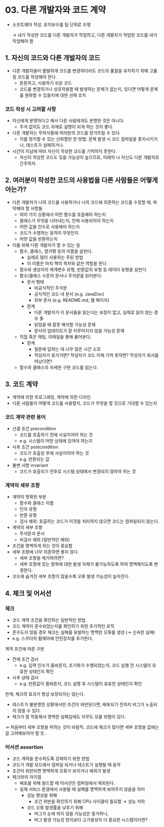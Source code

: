 # 03. 다른 개발자와 코드 계약

- 소프트웨어 작성, 유지보수를 팀 단위로 수행
    
    → 내가 작성한 코드를 다른 개발자가 작업하고, 다른 개발자가 작업한 코드를 내가 작업해야 함
    

## 1. 자신의 코드와 다른 개발자의 코드

- 다른 개발자들이 활발하게 코드를 변경하더라도 코드의 품질을 유지하기 위해 고품질 코드를 작성해야 한다.
    - 튼튼하고, 사용하기 쉬운 코드
    - 코드를 변경하거나 상호작용할 때 발생하는 문제가 없는지, 있다면 어떻게 문제를 완화할 수 있을지에 대한 선제 조치

### 코드 작성 시 고려할 사항

- 자신에게 분명하다고 해서 다른 사람에게도 분명한 것은 아니다.
    - 주석 없이도 코드 자체로 설명이 되게 하는 것이 좋다.
- 다른 개발자는 무의식중에 여러분의 코드를 망가뜨릴 수 있다.
    - 이를 방지할 수 있는 신뢰할만 한 방법: 문제 발생 시 코드 컴파일을 중지시키거나, 테스트가 실패하거나.
- 시간이 지남에 따라 자신이 작성한 코드를 기억하지 못한다.
    - 자신이 작성한 코드도 잊을 가능성이 높으므로, 미래의 나 자신도 다른 개발자로 간주하자.

## 2. 여러분이 작성한 코드의 사용법을 다른 사람들은 어떻게 아는가?

- 다른 개발자가 나의 코드를 사용하거나 나의 코드에 의존하는 코드를 수정할 때, 파악해야 할 사항들
    - 여러 가지 상황에서 어떤 함수를 호출해야 하는지
    - 클래스가 무엇을 나타내는지, 언제 사용되어야 하는지
    - 어떤 값을 인수로 사용해야 하는지
    - 코드가 수행하는 동작이 무엇인지
    - 어떤 값을 반환하는지
- 이를 위해 다른 개발자가 할 수 있는 일
    - 함수, 클래스, 열거형 등의 이름을 살핀다.
        - 실제로 많이 사용하는 주된 방법
        - 이 이름은 마치 책의 목차와 같은 역할을 한다.
    - 함수와 생성자의 매개변수 유형, 반환값의 유형 등 데이터 유형을 살핀다.
    - 함수/클래스 수준의 문서나 주석문을 읽어본다.
        - 문서 형태
            - 비공식적인 주석문
            - 공식적인 코드 내 문서 (e.g. JavaDoc)
            - 외부 문서 (e.g. README.md, 웹 페이지)
        - 한계
            - 다른 개발자가 이 문서들을 읽는다는 보장이 없고, 실제로 읽지 않는 경우 多
            - 읽었을 때 잘못 해석할 가능성 존재
            - 문서의 업데이트가 잘 이루어지지 않을 가능성 존재
    - 직접 혹은 채팅, 이메일을 통해 물어본다.
        - 한계
            - 질문에 답하는 데 너무 많은 시간 소모
            - 작성자가 휴가가면? 작성자가 코드 이제 기억 못하면? 작성자가 회사를 떠났다면?
    - 함수와 클래스의 자세한 구현 코드를 읽는다.

## 3. 코드 계약

- 계약에 의한 프로그래밍, 계약에 의한 디자인
- 다른 사람들이 어떻게 코드를 사용할지, 코드가 무엇을 할 것으로 기대할 수 있는지

### 코드 계약 관련 용어

- 선결 조건 precondition
    - 코드를 호출하기 전에 사실이어야 하는 것
    - e.g. 시스템이 어떤 상태에 있어야 하는지
- 사후 조건 postcondition
    - 코드가 호출된 후에 사실이어야 하는 것
    - e.g. 반환되는 값
- 불변 사항 invariant
    - 코드가 호출되기 전후로 시스템 상태에서 변경되지 않아야 하는 것

### 계약의 세부 조항

- 계약의 명확한 부분
    - 함수와 클래스 이름
    - 인자 유형
    - 반환 유형
    - 검사 예외: 호출하는 코드가 이것을 처리하지 않으면 코드는 컴파일되지 않는다.
- 계약의 세부 조항
    - 주석문과 문서
    - 비검사 예외 (일반적인 예외)
- 조건을 명백하게 하는 것이 중요함
- 세부 조항에 너무 의존하면 좋지 않다.
    - 세부 조항을 제거하려면?
    - 세부 조항에 있는 항목에 대한 발생 자체가 불가능하도록 하여 명백해지도록 변경한다.
- 코드에 숨겨진 세부 조항이 많을수록 오류 발생 가능성이 높아진다.

## 4. 체크 및 어서션

### 체크

- 코드 계약 조건을 확인하는 일반적인 방법
- 코드 계약이 준수되었는지를 확인하기 위한 추가적인 로직
- 준수도지 않을 경우 체크는 실패를 유발하는 명백한 오류를 생성 (→ 신속한 실패)
- e.g. 스쿠터의 펌웨어에 안전장치를 추가한다.

계약 조건에 따른 구분

- 전제 조건 검사
    - e.g. 입력 인수가 올바른지, 초기화가 수행되었는지, 코드 실행 전 시스템이 유효한 상태인지 확인
- 사후 상태 검사
    - e.g. 반환값이 올바른지, 코드 실행 후 시스템이 유효한 상태인지 확인

한계: 체크의 효과가 항상 보장되지는 않는다.

- 테스트가 불분명한 상황에서만 조건이 위반된다면, 배포되기 전까지 버그가 노출되지 않을 수 있다.
- 체크가 잘 작동해서 명백한 실패임에도 아무도 모를 위험이 있다.

→ 처음부터 세부 조항을 피하는 것이 바람직. 코드에 체크가 많다면 세부 조항을 없애는 걸 고려해보아야 할 듯..

### 어서션 assertion

- 코드 계약을 준수하도록 강제하기 위한 방법
- 코드가 개발 모드에서 컴파일 되거나 테스트가 실행될 때 동작
- 조건이 위반되면 명백하게 오류가 보이거나 예외가 발생
- 체크와의 차이점
    - 배포를 위해 빌드할 때 어서션은 컴파일에서 제외된다.
    - 실제 서비스 환경에서 사용될 때 실패를 명백하게 보여주지 않음을 의미
        - 성능 향상을 위해
            - 조건 위반을 확인하기 위해 CPU 사이클이 필요함 → 성능 저하
        - 코드 오류 발생률을 낮추기 위해
            - 버그가 눈에 띄지 않을 가능성은 증가하나,
            - 버그 발생 가능성 방지보다 고가용성이 더 중요한 시스템이라면?